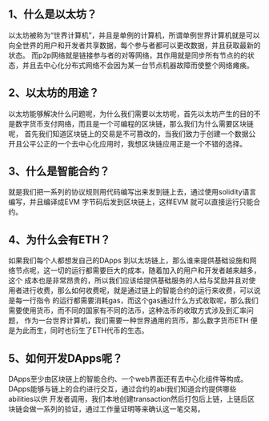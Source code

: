 ## 1、什么是以太坊？
  以太坊被称为“世界计算机”，并且是单例的计算机，所谓单例世界计算机就是可以向全世界的用户和开发者共享数据，每个参与者都可以更改数据，并且获取最新的状态。
  而p2p网络就是链接参与者的对等网络，其作用就是同步所有节点的的状态，并且去中心化分布式网络不会因为某一台节点机器故障而使整个网络瘫痪。
 
## 2、以太坊的用途？
  以太坊能够解决什么问题呢，为什么我们需要以太坊呢，首先以太坊产生的目的不是数字货币支付网络，而且是一个可编程的区块链，那么我们为什么需要区块链呢，
首先我们知道区块链上的交易是不可篡改的，当我们致力于创建一个数据公开且公平公正的一个去中心化应用时，我想区块链应用正是一个不错的选择。

## 3、什么是智能合约？
  就是我们把一系列的协议规则用代码编写出来发到链上去，通过使用solidity语言编写，并且编译成EVM 字节码后发到区块链上，这样EVM 就可以直接运行只能合约。
  
## 4、为什么会有ETH？
  如果我们每个人都想发自己的DApps 到以太坊链上，那么谁来提供基础设施和网络节点呢，这一切的运行都需要巨大的成本，随着加入的用户和开发者越来越多，这个
成本也是非常昂贵的，所以我们应该给提供基础服务的人给与奖励并且对使用者进行收费，那么如何收费呢，就是通过链上的智能合约的运行来收费，可以说是每一行指令
的运行都需要消耗gas，而这个gas通过什么方式收取呢，那么我们需要使用货币，而不同的国家有不同的法币，这种法币的收取方式涉及到汇率问题，
作为一台世界计算机，我们需要一种世界通用的货币，那么数字货币ETH 便是为此而生，同时也衍生了ETH代币的生态。

## 5、如何开发DApps呢？
  DApps至少由区块链上的智能合约、一个web界面还有去中心化组件等构成。DApps能够与链上的合约进行交互，通过合约的abi我们知道合约提供哪些abilities以供
 开发者调用，我们本地创建transaction然后打包后上链，上链后区块链会做一系列的验证，通过工作量证明等来确认这一笔交易。

